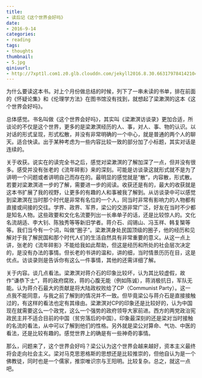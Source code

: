 ```yaml
---
title:
- 读后记《这个世界会好吗》
date:
- 2016-9-14
categories:
- reading
tags:
- thoughts
thumbnail:
- 5.jpg
qiniuurl:
- http://7xpt1l.com1.z0.glb.clouddn.com/jekyll2016.8.30.6631797841421049130.jpg
---
```


为什么要读这本书。对上个月份做总结的时候，列下了一串未读的书单，排在前面的《怀疑论集》和《伦理学方法》在图书馆没有找到，就想起了梁漱溟的这本《这个世界会好吗》。
<!--more-->

总体感觉。书名叫做《这个世界会好吗》，其实叫《梁漱溟访谈录》更加合适，所谈论的不仅是这个世界，更多的是梁漱溟经历的人、事，对人、事、物的认识。以对话的形式呈现，形式松散，并没有非常明确的一个中心，就是普通的两个人的聊天。适合快读。出于某种考虑为一些内容比较一致的部分加了小标题，其实对话是连续的。

关于收获。说实在的读完全书之后，感觉对梁漱溟的了解加深了一点，但并没有很多。感受并没有张老的《流年碎影》来的深刻。可能是访谈录这就形式就不是为了讲明一个问题或者讲明自己而存在的。最明显的感觉就是“散”，内容散，形式散。若要对梁漱溟进一步的了解，需要进一步的阅读。收获还是有的，最大的收获就是这本书扩展了我的视野，让更多的有趣的人和事被我了解到。从访谈录中可以感觉到梁漱溟在当时那个时代是非常有名位的一个人，同当时非常有影响力的人物都有直接或间接的交往。学界、政界、军界，梁公的交游非常广泛，好友在当时不少都是知名人物。这些政要和文化名流要列出一长串单子的话，还是比较惊人的。文化名流胡适、李大钊、陈独秀等等新旧学者。蒋介石、阎锡山、冯玉祥、韩复榘等等。我们当今有一个词，叫做“圈子”。梁漱溟身处民国顶级的圈子，他的经历和见解对于我了解民国和那个时代人们的生活自然具有非常重要的意义。从这一点上讲，张老的《流年碎影》不能给我如此帮助，但这是经历和所处的社会层次决定的，是没有办法的事情。但长老的书讲的温和，讲的细，当时情景历历在目，这是优点。访谈录则是告诉你有这么一件事情，其他的还需详细了解。

关于内容。谈几点看法。梁漱溟对蒋介石的印象比较坏，认为其比较虚假，故作“谦恭下士”，蒋的政府腐败，蒋的心腹无能（例如陈诚），蒋消极抗日，军队无能。认为蒋介石最大的贡献是将大陆政权败给了CP（Communist Party）。这一点我不能同意，与我之前了解到的情况并不一致。但毕竟梁公与蒋介石是直接接触过的，有这样的看法也定有其缘由。梁漱溟对CP的印象还是比较好的，认为中国现在就需要这么一个政党，这么一个强势的政府领导大家前进。西方的两党政治宪政民主并不适合目前的中国（贫穷落后的中国）。印象最深刻的还是梁对当时接触的名流的看法，从中可以了解到他们的性格。另外就是梁公对算命、气功、中医的看法，还是比较有趣的。感觉世界上的确是有一些神奇的事情。

那么，问题来了，这个世界会好吗？梁公认为这个世界会越来越好，资本主义最终将会走向社会主义。梁对马克思恩格斯的思想还是比较推崇的，但他自认为是一个佛教徒，同时也是一个儒家，推崇唯识宗与王阳明。比较复杂。总之，就这一点吧。